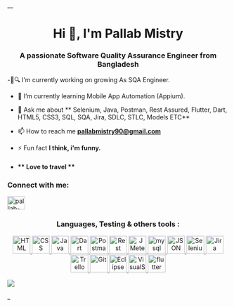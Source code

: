 __<h1 align="center">Hi 👋, I'm Pallab Mistry</h1>
<h3 align="center">A passionate Software Quality Assurance Engineer from Bangladesh</h3>

-🔧🔍 I’m currently working on growing As SQA Engineer.

- 🌱 I’m currently learning Mobile App Automation (Appium).

- 💬 Ask me about ** Selenium, Java, Postman, Rest Assured, Flutter, Dart, HTML5, CSS3, SQL, SQA, Jira, SDLC, STLC, Models ETC**

- 📫 How to reach me **pallabmistry90@gmail.com**

- ⚡ Fun fact **I think, i'm funny.**
  
-   <h4 align="meddle">** Love to travel **</h4>

<h3 align="left">Connect with me:</h3>
<p align="left">
<a href="https://linkedin.com/in/thepallabmistry" target="blank"><img align="center" src="https://raw.githubusercontent.com/rahuldkjain/github-profile-readme-generator/master/src/images/icons/Social/linked-in-alt.svg" alt="pallab-mistry-09071a235" height="30" width="40" /></a>  
</p>

<h3 align="center">Languages, Testing & others tools :</h3>
<p align="center"> 
<a href="https://html.com/" target="_blank" rel="noreferrer"> <img src="https://www.vectorlogo.zone/logos/w3_html5/w3_html5-icon.svg" alt="HTML" width="40" height="40"/> </a>
<a href="https://www.w3schools.com/css/default.asp" target="_blank" rel="noreferrer"> <img src="https://www.vectorlogo.zone/logos/w3_css/w3_css-icon.svg" alt="CSS" width="40" height="40"/> </a>
<a href="https://www.java.com/en/" target="_blank" rel="noreferrer"> <img src="https://www.vectorlogo.zone/logos/java/java-icon.svg" alt="Java" width="40" height="40"/> </a>
<a href="https://dart.dev" target="_blank" rel="noreferrer"> <img src="https://www.vectorlogo.zone/logos/dartlang/dartlang-icon.svg" alt="Dart" width="40" height="40"/> </a>  
<a href="https://postman.com" target="_blank" rel="noreferrer"> <img src="https://www.vectorlogo.zone/logos/getpostman/getpostman-icon.svg" alt="Postman" width="40" height="40"/> </a> 
<a href="https://rest-assured.io/" target="_blank" rel="noreferrer"> <img src="https://rest-assured.io/img/logo-transparent.png" alt="Rest Assured" width="40" height="40"/> </a> 
<a href="https://jmeter.apache.org/" target="_blank" rel="noreferrer"> <img src="https://www.simplilearn.com/ice9/free_resources_article_thumb/JMeter_Logo.png" alt="JMeter" width="40" height="40"/> </a>  
<a href="https://www.mysql.com/" target="_blank" rel="noreferrer"> <img src="https://www.vectorlogo.zone/logos/mysql/mysql-icon.svg" alt="mysql" width="40" height="40"/> </a> 
<a href="https://www.json.org/json-en.html" target="_blank" rel="noreferrer"> <img src="https://www.vectorlogo.zone/logos/json/json-icon.svg" alt="JSON" width="40" height="40"/> </a> 
<a href="https://www.selenium.dev/" target="_blank" rel="noreferrer"> <img src="https://raw.githubusercontent.com/gilbarbara/logos/main/logos/selenium.svg" alt="Selenium" width="40" height="40"/> </a> 
<a href="https://www.atlassian.com/" target="_blank" rel="noreferrer"> <img src="https://www.vectorlogo.zone/logos/atlassian_jira/atlassian_jira-icon.svg" alt="Jira" width="40" height="40"/> </a> 
<a href="https://www.atlassian.com/" target="_blank" rel="noreferrer"> <img src="https://www.vectorlogo.zone/logos/trello/trello-tile.svg" alt="Trello" width="40" height="40"/> </a> 
<a href="https://git-scm.com/" target="_blank" rel="noreferrer"> <img src="https://www.vectorlogo.zone/logos/git-scm/git-scm-icon.svg" alt="Git" width="40" height="40"/> </a> 
<a href="https://www.eclipse.org/" target="_blank" rel="noreferrer"> <img src="https://www.vectorlogo.zone/logos/eclipse/eclipse-icon.svg" alt="Eclipse" width="40" height="40"/> </a> 
<a href="https://visualstudio.microsoft.com/" target="_blank" rel="noreferrer"> <img src="https://www.vectorlogo.zone/logos/visualstudio_code/visualstudio_code-icon.svg" alt="VisualStudio" width="40" height="40"/> </a> 
<a href="https://flutter.dev" target="_blank" rel="noreferrer"> <img src="https://www.vectorlogo.zone/logos/flutterio/flutterio-icon.svg" alt="flutter" width="40" height="40"/> </a>  </p>


 <img class="img" src="https://github-readme-stats.vercel.app/api/top-langs/?username=pallabmistry&theme=radical&layout=compact" />

_


